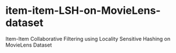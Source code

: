 # item-item-LSH-on-MovieLens-dataset
Item-Item Collaborative Filtering using Locality Sensitive Hashing on MovieLens Dataset
